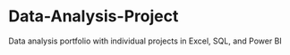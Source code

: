 # Data-Analysis-Project
Data analysis portfolio with individual projects in Excel, SQL, and Power BI
